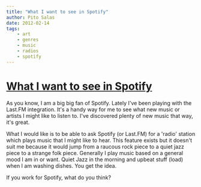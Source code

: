 ```yaml
---
title: "What I want to see in Spotify"
author: Pito Salas
date: 2012-02-14
tags:
    - art
    - genres
    - music
    - radios
    - spotify
---
```

# [What I want to see in Spotify](None)




As you know, I am a big big fan of Spotify. Lately I've been playing with the
Last.FM integration. It's a handy way for me to see what new music or artists
I might like to listen to. I've discovered plenty of new music that way, it's
great.

What I would like is to be able to ask Spotify (or Last.FM) for a 'radio'
station which plays music that I might like to hear. This feature exists but
it doesn't suit me because it would jump from a raucous rock piece to a quiet
jazz piece to a strange folk piece. Generally I play music based on a general
mood I am in or want. Quiet Jazz in the morning and upbeat stuff (load) when I
am washing dishes. You get the idea.

If you work for Spotify, what do you think?



